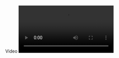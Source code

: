 Video
<video src="https://hkustgz-my.sharepoint.com/:v:/g/personal/hfeng108_connect_hkust-gz_edu_cn/EYR6V1du9bBEnLXJ3xo09SoB_O4mTpPRxG-n7-dgC3LYlg?nav=eyJyZWZlcnJhbEluZm8iOnsicmVmZXJyYWxBcHAiOiJPbmVEcml2ZUZvckJ1c2luZXNzIiwicmVmZXJyYWxBcHBQbGF0Zm9ybSI6IldlYiIsInJlZmVycmFsTW9kZSI6InZpZXciLCJyZWZlcnJhbFZpZXciOiJNeUZpbGVzTGlua0NvcHkifX0&e=8HBMtB"></video>